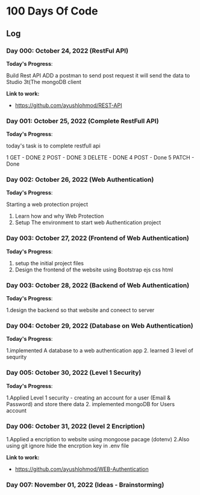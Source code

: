 # 100 Days Of Code

## Log

### Day 000: October 24, 2022 (RestFul API)

**Today's Progress**:

Build Rest API 
ADD a postman to send post request it will send the data to Studio 3t(The mongoDB client

**Link to work:**

- <https://github.com/ayushlohmod/REST-API>

### Day 001: October 25, 2022 (Complete RestFull API)

**Today's Progress**:

today's task is to complete restfull api

1 GET - DONE
2 POST - DONE
3 DELETE - DONE
4 POST - Done
5 PATCH - Done


### Day 002: October 26, 2022 (Web Authentication)

**Today's Progress**:

Starting a web protection project
1. Learn how and why Web Protection
2. Setup The environment to start web Authentication project 

### Day 003: October 27, 2022 (Frontend of Web Authentication)

**Today's Progress**:

1. setup the initial project files
2. Design the frontend of the website using Bootstrap ejs css html

### Day 003: October 28, 2022 (Backend of Web Authentication)

**Today's Progress**:

1.design the backend so that website and coneect to server

### Day 004: October 29, 2022 (Database on Web Authentication)

**Today's Progress**:

1.implemented A database to a web authentication app
2. learned 3 level of sequrity

### Day 005: October 30, 2022 (Level 1 Security)

**Today's Progress**:

1.Applied Level 1 security - creating an account for a user (Email & Password) and store there data
2. implemented mongoDB for Users account

### Day 006: October 31, 2022 (level 2 Encription)

1.Applied a encription to website using mongoose pacage (dotenv)
2.Also using git ignore hide the encrption key in .env file

**Link to work:**

- <https://github.com/ayushlohmod/WEB-Authentication>




### Day 007: November 01, 2022 (Ideas - Brainstorming)









